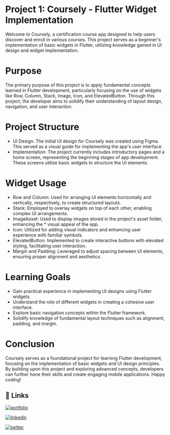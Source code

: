 
# Project 1: Coursely - Flutter Widget Implementation

Welcome to Coursely, a certification course app designed to help users discover and enroll in various courses. This project serves as a beginner's implementation of basic widgets in Flutter, utilizing knowledge gained in UI design and widget implementation.

# Purpose

The primary purpose of this project is to apply fundamental concepts learned in Flutter development, particularly focusing on the use of widgets like Row, Column, Stack, Image, Icon, and ElevatedButton. Through this project, the developer aims to solidify their understanding of layout design, navigation, and user interaction.

# Project Structure

* UI Design: The initial UI design for Coursely was created using Figma. This served as a visual guide for implementing the app's user interface.
* Implementation: The project currently includes introductory pages and a home screen, representing the beginning stages of app development. These screens utilize basic widgets to structure the UI elements.

# Widget Usage

* Row and Column: Used for arranging UI elements horizontally and vertically, respectively, to create structured layouts.
* Stack: Employed to overlay widgets on top of each other, enabling complex UI arrangements.
* ImageAsset: Used to display images stored in the project's asset folder, enhancing the * visual appeal of the app.
* Icon: Utilized for adding visual indicators and enhancing user experience with familiar symbols.
* ElevatedButton: Implemented to create interactive buttons with elevated styling, facilitating user interaction.
* Margin and Padding: Leveraged to adjust spacing between UI elements, ensuring proper alignment and aesthetics.

# Learning Goals

* Gain practical experience in implementing UI designs using Flutter widgets.
* Understand the role of different widgets in creating a cohesive user interface.
* Explore basic navigation concepts within the Flutter framework.
* Solidify knowledge of fundamental layout techniques such as alignment, padding, and margin.

# Conclusion

Coursely serves as a foundational project for learning Flutter development, focusing on the implementation of basic widgets and UI design principles. By building upon this project and exploring advanced concepts, developers can further hone their skills and create engaging mobile applications. Happy coding!

## 🔗 Links
[![portfolio](https://img.shields.io/badge/my_portfolio-000?style=for-the-badge&logo=ko-fi&logoColor=white)](https://guptapriyansh.tech/)

[![linkedin](https://img.shields.io/badge/linkedin-0A66C2?style=for-the-badge&logo=linkedin&logoColor=white)](https://www.linkedin.com/in/priyanshg02/)

[![twitter](https://img.shields.io/badge/twitter-1DA1F2?style=for-the-badge&logo=twitter&logoColor=white)](https://twitter.com/Priyanshg0211)
